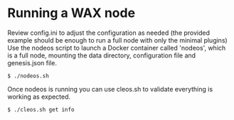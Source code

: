 Running a WAX node
===================

Review config.ini to adjust the configuration as needed (the provided example should be enough to run a full node with only the minimal plugins)
Use the nodeos script to launch a Docker container called 'nodeos', which is a full node, mounting the data directory, configuration file and genesis.json file.
```
$ ./nodeos.sh
```

Once nodeos is running you can use cleos.sh to validate everything is working as expected.
```
$ ./cleos.sh get info
```
